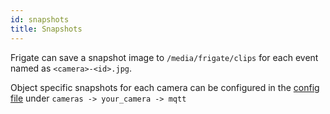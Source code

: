 ```yaml
---
id: snapshots
title: Snapshots
---
```


Frigate can save a snapshot image to `/media/frigate/clips` for each event named as `<camera>-<id>.jpg`.

Object specific snapshots for each camera can be configured in the [config file](https://docs.frigate.video/configuration/) under  `cameras -> your_camera -> mqtt`
